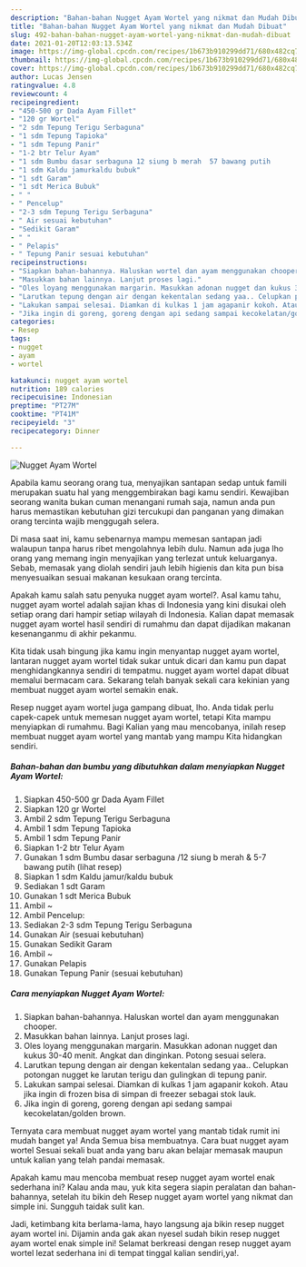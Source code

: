 ```yaml
---
description: "Bahan-bahan Nugget Ayam Wortel yang nikmat dan Mudah Dibuat"
title: "Bahan-bahan Nugget Ayam Wortel yang nikmat dan Mudah Dibuat"
slug: 492-bahan-bahan-nugget-ayam-wortel-yang-nikmat-dan-mudah-dibuat
date: 2021-01-20T12:03:13.534Z
image: https://img-global.cpcdn.com/recipes/1b673b910299dd71/680x482cq70/nugget-ayam-wortel-foto-resep-utama.jpg
thumbnail: https://img-global.cpcdn.com/recipes/1b673b910299dd71/680x482cq70/nugget-ayam-wortel-foto-resep-utama.jpg
cover: https://img-global.cpcdn.com/recipes/1b673b910299dd71/680x482cq70/nugget-ayam-wortel-foto-resep-utama.jpg
author: Lucas Jensen
ratingvalue: 4.8
reviewcount: 4
recipeingredient:
- "450-500 gr Dada Ayam Fillet"
- "120 gr Wortel"
- "2 sdm Tepung Terigu Serbaguna"
- "1 sdm Tepung Tapioka"
- "1 sdm Tepung Panir"
- "1-2 btr Telur Ayam"
- "1 sdm Bumbu dasar serbaguna 12 siung b merah  57 bawang putih           lihat resep"
- "1 sdm Kaldu jamurkaldu bubuk"
- "1 sdt Garam"
- "1 sdt Merica Bubuk"
- " "
- " Pencelup"
- "2-3 sdm Tepung Terigu Serbaguna"
- " Air sesuai kebutuhan"
- "Sedikit Garam"
- " "
- " Pelapis"
- " Tepung Panir sesuai kebutuhan"
recipeinstructions:
- "Siapkan bahan-bahannya. Haluskan wortel dan ayam menggunakan chooper."
- "Masukkan bahan lainnya. Lanjut proses lagi."
- "Oles loyang menggunakan margarin. Masukkan adonan nugget dan kukus 30-40 menit. Angkat dan dinginkan. Potong sesuai selera."
- "Larutkan tepung dengan air dengan kekentalan sedang yaa.. Celupkan potongan nugget ke larutan terigu dan gulingkan di tepung panir."
- "Lakukan sampai selesai. Diamkan di kulkas 1 jam agapanir kokoh. Atau jika ingin di frozen bisa di simpan di freezer sebagai stok lauk."
- "Jika ingin di goreng, goreng dengan api sedang sampai kecokelatan/golden brown."
categories:
- Resep
tags:
- nugget
- ayam
- wortel

katakunci: nugget ayam wortel 
nutrition: 189 calories
recipecuisine: Indonesian
preptime: "PT27M"
cooktime: "PT41M"
recipeyield: "3"
recipecategory: Dinner

---
```



![Nugget Ayam Wortel](https://img-global.cpcdn.com/recipes/1b673b910299dd71/680x482cq70/nugget-ayam-wortel-foto-resep-utama.jpg)

Apabila kamu seorang orang tua, menyajikan santapan sedap untuk famili merupakan suatu hal yang menggembirakan bagi kamu sendiri. Kewajiban seorang  wanita bukan cuman menangani rumah saja, namun anda pun harus memastikan kebutuhan gizi tercukupi dan panganan yang dimakan orang tercinta wajib menggugah selera.

Di masa  saat ini, kamu sebenarnya mampu memesan santapan jadi walaupun tanpa harus ribet mengolahnya lebih dulu. Namun ada juga lho orang yang memang ingin menyajikan yang terlezat untuk keluarganya. Sebab, memasak yang diolah sendiri jauh lebih higienis dan kita pun bisa menyesuaikan sesuai makanan kesukaan orang tercinta. 



Apakah kamu salah satu penyuka nugget ayam wortel?. Asal kamu tahu, nugget ayam wortel adalah sajian khas di Indonesia yang kini disukai oleh setiap orang dari hampir setiap wilayah di Indonesia. Kalian dapat memasak nugget ayam wortel hasil sendiri di rumahmu dan dapat dijadikan makanan kesenanganmu di akhir pekanmu.

Kita tidak usah bingung jika kamu ingin menyantap nugget ayam wortel, lantaran nugget ayam wortel tidak sukar untuk dicari dan kamu pun dapat menghidangkannya sendiri di tempatmu. nugget ayam wortel dapat dibuat memalui bermacam cara. Sekarang telah banyak sekali cara kekinian yang membuat nugget ayam wortel semakin enak.

Resep nugget ayam wortel juga gampang dibuat, lho. Anda tidak perlu capek-capek untuk memesan nugget ayam wortel, tetapi Kita mampu menyiapkan di rumahmu. Bagi Kalian yang mau mencobanya, inilah resep membuat nugget ayam wortel yang mantab yang mampu Kita hidangkan sendiri.

<!--inarticleads1-->

##### Bahan-bahan dan bumbu yang dibutuhkan dalam menyiapkan Nugget Ayam Wortel:

1. Siapkan 450-500 gr Dada Ayam Fillet
1. Siapkan 120 gr Wortel
1. Ambil 2 sdm Tepung Terigu Serbaguna
1. Ambil 1 sdm Tepung Tapioka
1. Ambil 1 sdm Tepung Panir
1. Siapkan 1-2 btr Telur Ayam
1. Gunakan 1 sdm Bumbu dasar serbaguna /12 siung b merah &amp; 5-7 bawang putih           (lihat resep)
1. Siapkan 1 sdm Kaldu jamur/kaldu bubuk
1. Sediakan 1 sdt Garam
1. Gunakan 1 sdt Merica Bubuk
1. Ambil  ~
1. Ambil  Pencelup:
1. Sediakan 2-3 sdm Tepung Terigu Serbaguna
1. Gunakan  Air (sesuai kebutuhan)
1. Gunakan Sedikit Garam
1. Ambil  ~
1. Gunakan  Pelapis
1. Gunakan  Tepung Panir (sesuai kebutuhan)




<!--inarticleads2-->

##### Cara menyiapkan Nugget Ayam Wortel:

1. Siapkan bahan-bahannya. Haluskan wortel dan ayam menggunakan chooper.
1. Masukkan bahan lainnya. Lanjut proses lagi.
1. Oles loyang menggunakan margarin. Masukkan adonan nugget dan kukus 30-40 menit. Angkat dan dinginkan. Potong sesuai selera.
1. Larutkan tepung dengan air dengan kekentalan sedang yaa.. Celupkan potongan nugget ke larutan terigu dan gulingkan di tepung panir.
1. Lakukan sampai selesai. Diamkan di kulkas 1 jam agapanir kokoh. Atau jika ingin di frozen bisa di simpan di freezer sebagai stok lauk.
1. Jika ingin di goreng, goreng dengan api sedang sampai kecokelatan/golden brown.




Ternyata cara membuat nugget ayam wortel yang mantab tidak rumit ini mudah banget ya! Anda Semua bisa membuatnya. Cara buat nugget ayam wortel Sesuai sekali buat anda yang baru akan belajar memasak maupun untuk kalian yang telah pandai memasak.

Apakah kamu mau mencoba membuat resep nugget ayam wortel enak sederhana ini? Kalau anda mau, yuk kita segera siapin peralatan dan bahan-bahannya, setelah itu bikin deh Resep nugget ayam wortel yang nikmat dan simple ini. Sungguh taidak sulit kan. 

Jadi, ketimbang kita berlama-lama, hayo langsung aja bikin resep nugget ayam wortel ini. Dijamin anda gak akan nyesel sudah bikin resep nugget ayam wortel enak simple ini! Selamat berkreasi dengan resep nugget ayam wortel lezat sederhana ini di tempat tinggal kalian sendiri,ya!.

